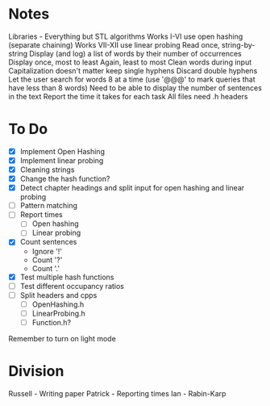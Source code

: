 # Notes
Libraries - Everything but STL algorithms
Works I-VI use open hashing (separate chaining)
Works VII-XII use linear probing
Read once, string-by-string
Display (and log) a list of words by their number of occurrences
    Display once, most to least
    Again, least to most
Clean words during input
    Capitalization doesn't matter
    keep single hyphens
    Discard double hyphens
Let the user search for words
    8 at a time (use '@@@' to mark queries that have less than 8 words)
Need to be able to display the number of sentences in the text
Report the time it takes for each task
All files need .h headers

# To Do
 - [x] Implement Open Hashing
 - [x] Implement linear probing
 - [x] Cleaning strings
 - [x] Change the hash function?
 - [x] Detect chapter headings and split input for open hashing and linear probing
 - [ ] Pattern matching
 - [ ] Report times
   - [ ] Open hashing
   - [ ] Linear probing
 - [x] Count sentences
   - Ignore '!'
   - Count '?'
   - Count '.'
 - [x] Test multiple hash functions
 - [ ] Test different occupancy ratios
 - [ ] Split headers and cpps
   - [ ] OpenHashing.h
   - [ ] LinearProbing.h
   - [ ] Function.h?

Remember to turn on light mode

# Division
Russell - Writing paper
Patrick - Reporting times
Ian - Rabin-Karp
